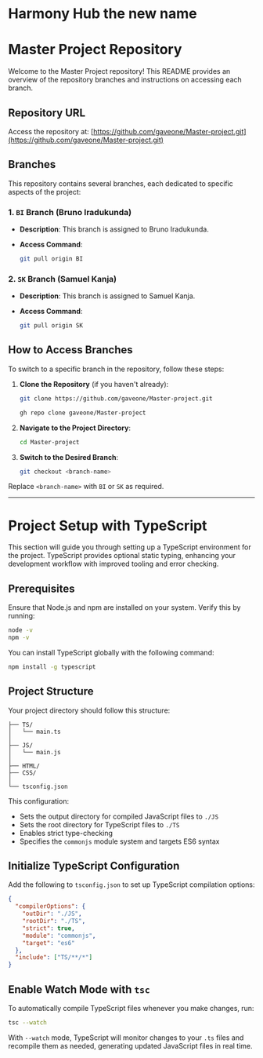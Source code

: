 # Harmony Hub the new  name

# Master Project Repository

Welcome to the Master Project repository! This README provides an overview of the repository branches and instructions on accessing each branch.

## Repository URL

Access the repository at: [https://github.com/gaveone/Master-project.git](https://github.com/gaveone/Master-project.git)

## Branches

This repository contains several branches, each dedicated to specific aspects of the project:

### 1. `BI` Branch (Bruno Iradukunda)

- **Description**: This branch is assigned to Bruno Iradukunda.
- **Access Command**:

   ```bash
   git pull origin BI
   ```

### 2. `SK` Branch (Samuel Kanja)

- **Description**: This branch is assigned to Samuel Kanja.
- **Access Command**:

   ```bash
   git pull origin SK
   ```

## How to Access Branches

To switch to a specific branch in the repository, follow these steps:

1. **Clone the Repository** (if you haven't already):

   ```bash
   git clone https://github.com/gaveone/Master-project.git
   ```

   ```bash
   gh repo clone gaveone/Master-project
   ```

2. **Navigate to the Project Directory**:

   ```bash
   cd Master-project
   ```

3. **Switch to the Desired Branch**:

   ```bash
   git checkout <branch-name>
   ```

Replace `<branch-name>` with `BI` or `SK` as required.

---

# Project Setup with TypeScript

This section will guide you through setting up a TypeScript environment for the project. TypeScript provides optional static typing, enhancing your development workflow with improved tooling and error checking.

## Prerequisites

Ensure that Node.js and npm are installed on your system. Verify this by running:

```bash
node -v
npm -v
```

You can install TypeScript globally with the following command:

```bash
npm install -g typescript
```

## Project Structure

Your project directory should follow this structure:

```
├── TS/
│   └── main.ts
│
├── JS/
│   └── main.js
│
├── HTML/
├── CSS/
│
└── tsconfig.json
```

This configuration:

- Sets the output directory for compiled JavaScript files to `./JS`
- Sets the root directory for TypeScript files to `./TS`
- Enables strict type-checking
- Specifies the `commonjs` module system and targets ES6 syntax

## Initialize TypeScript Configuration

Add the following to `tsconfig.json` to set up TypeScript compilation options:

```json
{
  "compilerOptions": {
    "outDir": "./JS",
    "rootDir": "./TS",
    "strict": true,
    "module": "commonjs",
    "target": "es6"
  },
  "include": ["TS/**/*"]
}
```

## Enable Watch Mode with `tsc`

To automatically compile TypeScript files whenever you make changes, run:

```bash
tsc --watch
```

With `--watch` mode, TypeScript will monitor changes to your `.ts` files and recompile them as needed, generating updated JavaScript files in real time.

